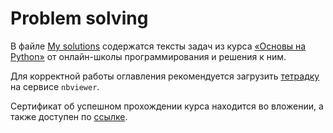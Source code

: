 # Problem solving

В файле [My solutions](https://github.com/data-analyst-and-financier/python_basics_course/blob/main/My%20solutions.ipynb) содержатся тексты задач из курса [«Основы на Python»](https://ru.hexlet.io/courses/python-basics) от онлайн-школы программирования и решения к ним.

Для корректной работы оглавления рекомендуется загрузить [тетрадку](https://nbviewer.org/github/data-analyst-and-financier/python_basics_course/blob/main/My%20solutions.ipynb) на сервисе `nbviewer`. 

Сертификат об успешном прохождении курса находится во вложении, а также доступен по [ссылке](https://drive.google.com/drive/u/1/folders/1JFEG2d2yvFfwKndgU2xVG3CV1jIGw_Bn).
